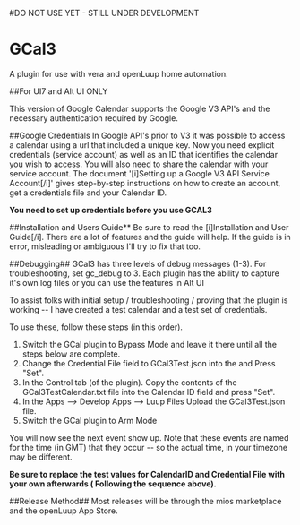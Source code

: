 #DO NOT USE YET - STILL UNDER DEVELOPMENT


# GCal3
A plugin for use with vera and openLuup home automation.

##For UI7 and Alt UI ONLY

This version of Google Calendar supports the Google V3 API's and the necessary authentication required by Google.

##Google Credentials
In Google API's prior to V3 it was possible to access a calendar using a url that included a unique key.
Now you need explicit credentials (service account) as well as an ID that identifies the calendar you wish to access.
You will also need to share the calendar with your service account.
The document '[i]Setting up a Google V3 API Service Account[/i]' gives step-by-step instructions on how to create an account, get a credentials file and your Calendar ID.

**You need to set up credentials before you use GCAL3**

##Installation and Users Guide**
Be sure to read the [i]Installation and User Guide[/i].
There are a lot of features and the guide will help.  If the guide is in error, misleading or ambiguous
I'll try to fix that too.

##Debugging##
GCal3 has three levels of debug messages (1-3).   For troubleshooting, set gc_debug to 3.
Each plugin has the ability to capture it's own log files or you can use the features in Alt UI

To assist folks with initial setup / troubleshooting / proving that the plugin is working -- I have created a test calendar and a test set of credentials.

To use these, follow these steps (in this order).
1. Switch the GCal plugin to Bypass Mode and leave it there until all the steps below are complete.
2. Change the Credential File field to GCal3Test.json into the and Press "Set".
3.  In the Control tab (of the plugin).  Copy the contents of the GCal3TestCalendar.txt file into the Calendar ID field and press "Set".
4.  In the Apps --> Develop Apps --> Luup Files  Upload the GCal3Test.json file.
5. Switch the GCal plugin to Arm Mode

You will now see the next event show up.  Note that these events are named for the time (in GMT) that they occur -- so the actual time, in your timezone may be different.

**Be sure to replace the test values for CalendarID and Credential File with your own afterwards ( Following the sequence above).**

##Release Method##
Most releases will be through the mios marketplace and the openLuup App Store.
